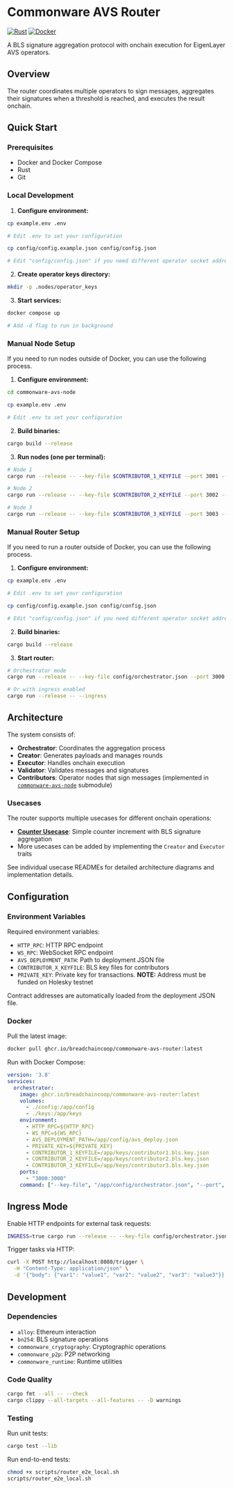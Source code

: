 # Commonware AVS Router

[![Rust](https://img.shields.io/badge/rust-stable-brightgreen.svg)](https://www.rust-lang.org)
[![Docker](https://img.shields.io/badge/docker-ghcr.io/breadchaincoop/commonware--avs--router-blue.svg)](https://github.com/BreadchainCoop/commonware-avs-router/pkgs/container/commonware-avs-router)

A BLS signature aggregation protocol with onchain execution for EigenLayer AVS operators.

## Overview

The router coordinates multiple operators to sign messages, aggregates their signatures when a threshold is reached, and executes the result onchain.

## Quick Start

### Prerequisites
- Docker and Docker Compose
- Rust
- Git

### Local Development
1. **Configure environment:**
```bash
cp example.env .env

# Edit .env to set your configuration

cp config/config.example.json config/config.json

# Edit "config/config.json" if you need different operator socket addresses
```

2. **Create operator keys directory:**
```bash
mkdir -p .nodes/operator_keys
```

3. **Start services:**
```bash
docker compose up

# Add -d flag to run in background
```

### Manual Node Setup
If you need to run nodes outside of Docker, you can use the following process.

1. **Configure environment:**
```bash
cd commonware-avs-node

cp example.env .env

# Edit .env to set your configuration
```

2. **Build binaries:**
```bash
cargo build --release
```

3. **Run nodes (one per terminal):**
```bash
# Node 1
cargo run --release -- --key-file $CONTRIBUTOR_1_KEYFILE --port 3001 --orchestrator orchestrator.json

# Node 2
cargo run --release -- --key-file $CONTRIBUTOR_2_KEYFILE --port 3002 --orchestrator orchestrator.json

# Node 3
cargo run --release -- --key-file $CONTRIBUTOR_3_KEYFILE --port 3003 --orchestrator orchestrator.json
```

### Manual Router Setup

If you need to run a router outside of Docker, you can use the following process.

1. **Configure environment:**
```bash
cp example.env .env

# Edit .env to set your configuration

cp config/config.example.json config/config.json

# Edit "config/config.json" if you need different operator socket addresses
```

2. **Build binaries:**
```bash
cargo build --release
```

3. **Start router:**
```bash
# Orchestrator mode
cargo run --release -- --key-file config/orchestrator.json --port 3000

# Or with ingress enabled
cargo run --release -- --ingress
```

## Architecture

The system consists of:

- **Orchestrator**: Coordinates the aggregation process
- **Creator**: Generates payloads and manages rounds  
- **Executor**: Handles onchain execution
- **Validator**: Validates messages and signatures
- **Contributors**: Operator nodes that sign messages (implemented in [`commonware-avs-node`](https://github.com/BreadchainCoop/commonware-avs-node) submodule)

### Usecases

The router supports multiple usecases for different onchain operations:

- **[Counter Usecase](src/usecases/counter/README.md)**: Simple counter increment with BLS signature aggregation
- More usecases can be added by implementing the `Creator` and `Executor` traits

See individual usecase READMEs for detailed architecture diagrams and implementation details.

## Configuration

### Environment Variables

Required environment variables:
- `HTTP_RPC`: HTTP RPC endpoint
- `WS_RPC`: WebSocket RPC endpoint
- `AVS_DEPLOYMENT_PATH`: Path to deployment JSON file
- `CONTRIBUTOR_X_KEYFILE`: BLS key files for contributors
- `PRIVATE_KEY`: Private key for transactions. **NOTE:** Address must be funded on Holesky testnet

Contract addresses are automatically loaded from the deployment JSON file.

### Docker

Pull the latest image:
```bash
docker pull ghcr.io/breadchaincoop/commonware-avs-router:latest
```

Run with Docker Compose:
```yaml
version: '3.8'
services:
  orchestrator:
    image: ghcr.io/breadchaincoop/commonware-avs-router:latest
    volumes:
      - ./config:/app/config
      - ./keys:/app/keys
    environment:
      - HTTP_RPC=${HTTP_RPC}
      - WS_RPC=${WS_RPC}
      - AVS_DEPLOYMENT_PATH=/app/config/avs_deploy.json
      - PRIVATE_KEY=${PRIVATE_KEY}
      - CONTRIBUTOR_1_KEYFILE=/app/keys/contributor1.bls.key.json
      - CONTRIBUTOR_2_KEYFILE=/app/keys/contributor2.bls.key.json
      - CONTRIBUTOR_3_KEYFILE=/app/keys/contributor3.bls.key.json
    ports:
      - "3000:3000"
    command: ["--key-file", "/app/config/orchestrator.json", "--port", "3000"]
```

## Ingress Mode

Enable HTTP endpoints for external task requests:

```bash
INGRESS=true cargo run --release -- --key-file config/orchestrator.json --port 3000
```

Trigger tasks via HTTP:
```bash
curl -X POST http://localhost:8080/trigger \
  -H "Content-Type: application/json" \
  -d '{"body": {"var1": "value1", "var2": "value2", "var3": "value3"}}'
```

## Development

### Dependencies
- `alloy`: Ethereum interaction
- `bn254`: BLS signature operations  
- `commonware_cryptography`: Cryptographic operations
- `commonware_p2p`: P2P networking
- `commonware_runtime`: Runtime utilities

### Code Quality
```bash
cargo fmt --all -- --check
cargo clippy --all-targets --all-features -- -D warnings
```

### Testing

Run unit tests:
```bash
cargo test --lib
```

Run end-to-end tests:
```bash
chmod +x scripts/router_e2e_local.sh
scripts/router_e2e_local.sh
```
